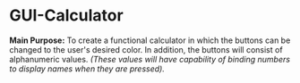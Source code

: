 # GUI-Calculator
**Main Purpose:** To create a functional calculator in which the buttons can be changed to the user's desired color. 
In addition, the buttons will consist of alphanumeric values. _(These values will have capability of binding numbers to display names when they are pressed)._

